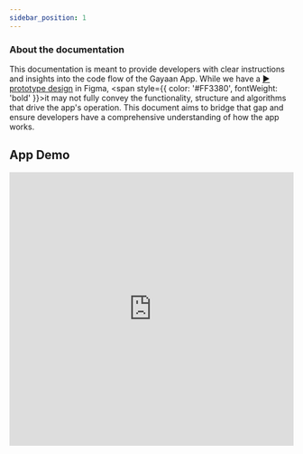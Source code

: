 ```yaml
---
sidebar_position: 1
---
```


### About the documentation
This documentation is meant to provide developers with clear instructions and insights into the code flow of the Gayaan App. While we have a [▶️ prototype design](https://www.figma.com/proto/Gm4RdD1vgYgAN4O30aL48Y/Gayaan_App_Design?type=design&node-id=66-228&t=NKjbjySrT8ZH9rWG-0&scaling=scale-down&page-id=0%3A1&starting-point-node-id=66%3A228) in Figma, <span style={{ color: '#FF3380', fontWeight: 'bold' }}>it may not fully convey</span> the functionality, structure and algorithms that drive the app's operation. This document aims to bridge that gap and ensure developers have a comprehensive understanding of how the app works. 




## App Demo

<iframe src="https://www.loom.com/embed/e3ff5f4c734a4f8d98e2eb2b8b74ccdd?sid=4ac599ab-19a1-4c67-b25d-3757c51e4f1b" width="100%" height="484" frameborder="0" title="Gayaan" webkitallowfullscreen mozallowfullscreen allowfullscreen></iframe>



